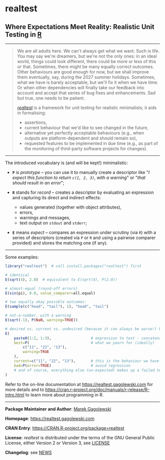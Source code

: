 # **realtest**

## Where Expectations Meet Reality: Realistic Unit Testing in [R](https://www.r-project.org/)

--------------------------------------------------------------------------------

> We are all adults here. We can't always get what we want.
> Such is life. You may say we're dreamers, but we're not the only ones:
> in an ideal world, things could look different, there could be more
> or less of this or that. Sometimes, there might be many equally correct
> outcomes. Other behaviours are good enough for now, but we shall improve
> them eventually, say, during the 2027 summer holidays. Sometimes, what we
> have is barely acceptable, but we'll fix it when we have time.
> Or when other dependencies will finally take our feedback into account and
> accept that series of bug fixes and enhancements. Sad but true,
> one needs to be patient.
>
> [*realtest*](https://realtest.gagolewski.com) is a framework for unit testing
> for realistic minimalists; it aids in formalising:
>
> * assertions,
> * current behaviour that we'd like to see changed in the future,
> * alternative yet perfectly acceptable behaviours (e.g., when outputs
>   are platform-dependent and should remain so),
> * requested features to be implemented in due time
>   (e.g., as part of the monitoring of third-party
>   software projects for changes).

--------------------------------------------------------------------------------


The introduced vocabulary is (and will be kept!) minimalistic:

*  **`P`** is *prototype* – you can use it to manually create a descriptor like
    "*I expect this function to return `c(1, 2, 3)`, with a warning*"
    or "*that should result in an error*";

*  **`R`** stands for *record* – creates a descriptor by evaluating an
    expression and capturing its direct and indirect effects:

    * values generated (together with object attributes),
    * errors,
    * warnings and messages,
    * text output on `stdout` and `stderr`;

*  **`E`** means *expect* – compares an expression under scrutiny (via `R`)
    with a series of descriptors (created via `P` or `R` and using
    a pairwise comparer provided) and stores the matching one (if any).

--------------------------------------------------------------------------------

Some examples:

```r
library("realtest")  # call install.packages("realtest") first

# identical
E(sqrt(4), 2.0)  # equivalent to E(sqrt(4), P(2.0))

# almost-equal (round-off errors)
E(sin(pi), 0.0, value_comparer=all.equal)

# two equally okay possible outcomes:
E(sample(c("head", "tail"), 1), "head", "tail")

# not-a-number, with a warning
E(sqrt(-1), P(NaN, warning=TRUE))

# desired vs. current vs. undesired (because it can always be worse!) behaviour
E(
    paste0(1:2, 1:3),                  # expression to test - concatenation
    best=P(                            # what we yearn for (ideally)
        c("11", "22", "13"),
        warning=TRUE
    ),
    current=c("11", "22", "13"),       # this is the behaviour we have now
    bad=P(error=TRUE)                  # avoid regression
    # and of course, everything else (un-expected) makes up a failed test
)
```

Refer to the on-line documentation at https://realtest.gagolewski.com
for more details and to
https://cran.r-project.org/doc/manuals/r-release/R-intro.html
to learn more about programming in R.


--------------------------------------------------------------------------------

**Package Maintainer and Author**:
[Marek Gagolewski](https://www.gagolewski.com/)

**Homepage**: https://realtest.gagolewski.com

**CRAN Entry**: https://CRAN.R-project.org/package=realtest

**License**:
*realtest* is distributed under the terms of the GNU General Public License,
either Version 2 or Version 3, see
[LICENSE](https://raw.githubusercontent.com/gagolews/realtest/master/LICENSE)

**Changelog**: see
[NEWS](https://raw.githubusercontent.com/gagolews/realtest/master/NEWS)
